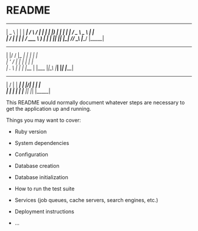 # README
  ____    _       _____      _      ____    _____ 
 |  _ \  | |     | ____|    / \    / ___|  | ____|
 | |_) | | |     |  _|     / _ \   \___ \  |  _|  
 |  __/  | |___  | |___   / ___ \   ___) | | |___ 
 |_|     |_____| |_____| /_/   \_\ |____/  |_____|
                                                  
  _  __  ___   _       _     
 | |/ / |_ _| | |     | |    
 | ' /   | |  | |     | |    
 | . \   | |  | |___  | |___ 
 |_|\_\ |___| |_____| |_____|
                             
  __  __   _____ 
 |  \/  | | ____|
 | |\/| | |  _|  
 | |  | | | |___ 
 |_|  |_| |_____|
                 

This README would normally document whatever steps are necessary to get the
application up and running.

Things you may want to cover:

* Ruby version

* System dependencies

* Configuration

* Database creation

* Database initialization

* How to run the test suite

* Services (job queues, cache servers, search engines, etc.)

* Deployment instructions

* ...
